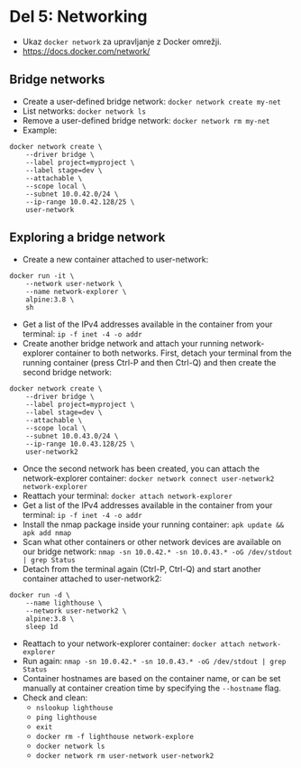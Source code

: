 # Del 5: Networking

- Ukaz `docker network` za upravljanje z Docker omrežji.
- https://docs.docker.com/network/

## Bridge networks
- Create a user-defined bridge network: `docker network create my-net`
- List networks: `docker network ls`
- Remove a user-defined bridge network: `docker network rm my-net`
- Example:
```
docker network create \
    --driver bridge \
    --label project=myproject \
    --label stage=dev \
    --attachable \
    --scope local \
    --subnet 10.0.42.0/24 \
    --ip-range 10.0.42.128/25 \
    user-network
```

## Exploring a bridge network
- Create a new container attached to  user-network:
```
docker run -it \
    --network user-network \
    --name network-explorer \
    alpine:3.8 \
    sh
```
- Get a list of the IPv4 addresses available in the container from your terminal: `ip -f inet -4 -o addr`
- Create another bridge network and attach your running network-explorer container to both networks. First, detach your terminal from the running container (press Ctrl-P and then Ctrl-Q) and then create the second bridge network:
```
docker network create \
    --driver bridge \
    --label project=myproject \
    --label stage=dev \
    --attachable \
    --scope local \
    --subnet 10.0.43.0/24 \
    --ip-range 10.0.43.128/25 \
    user-network2
```
- Once the second network has been created, you can attach the network-explorer container: `docker network connect user-network2 network-explorer`
- Reattach your terminal: `docker attach network-explorer`
- Get a list of the IPv4 addresses available in the container from your terminal: `ip -f inet -4 -o addr`
- Install the nmap package inside your running container: `apk update && apk add nmap`
- Scan what other containers or other network devices are available on our bridge network: `nmap -sn 10.0.42.* -sn 10.0.43.* -oG /dev/stdout | grep Status`
- Detach from the terminal again (Ctrl-P, Ctrl-Q) and start another container attached to user-network2:
```
docker run -d \
    --name lighthouse \
    --network user-network2 \
    alpine:3.8 \
    sleep 1d
```
- Reattach to your network-explorer container: `docker attach network-explorer`
- Run again: `nmap -sn 10.0.42.* -sn 10.0.43.* -oG /dev/stdout | grep Status`
- Container hostnames are based on the container name, or can be set manually at container creation time by specifying the `--hostname` flag.
- Check and clean:
    - `nslookup lighthouse`
    - `ping lighthouse`
    - `exit`
    - `docker rm -f lighthouse network-explore`
    - `docker network ls`
    - `docker network rm user-network user-network2`
    